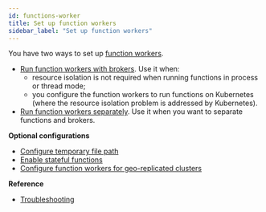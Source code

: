 ```yaml
---
id: functions-worker
title: Set up function workers
sidebar_label: "Set up function workers"
---
```


You have two ways to set up [function workers](functions-concepts.md#function-worker).
- [Run function workers with brokers](functions-worker-corun.md). Use it when:
    - resource isolation is not required when running functions in process or thread mode;
    - you configure the function workers to run functions on Kubernetes (where the resource isolation problem is addressed by Kubernetes).
- [Run function workers separately](functions-worker-run-separately.md). Use it when you want to separate functions and brokers.

**Optional configurations**
* [Configure temporary file path](functions-worker-temp-file-path.md)
* [Enable stateful functions](functions-worker-stateful.md)
* [Configure function workers for geo-replicated clusters](functions-worker-for-geo-replication.md)

**Reference**
* [Troubleshooting](functions-worker-troubleshooting.md)
